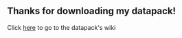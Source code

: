 ## Thanks for downloading my datapack!

Click [here](https://github.com/asdru22/Enchanting-plus/wiki) to go to the datapack's wiki
